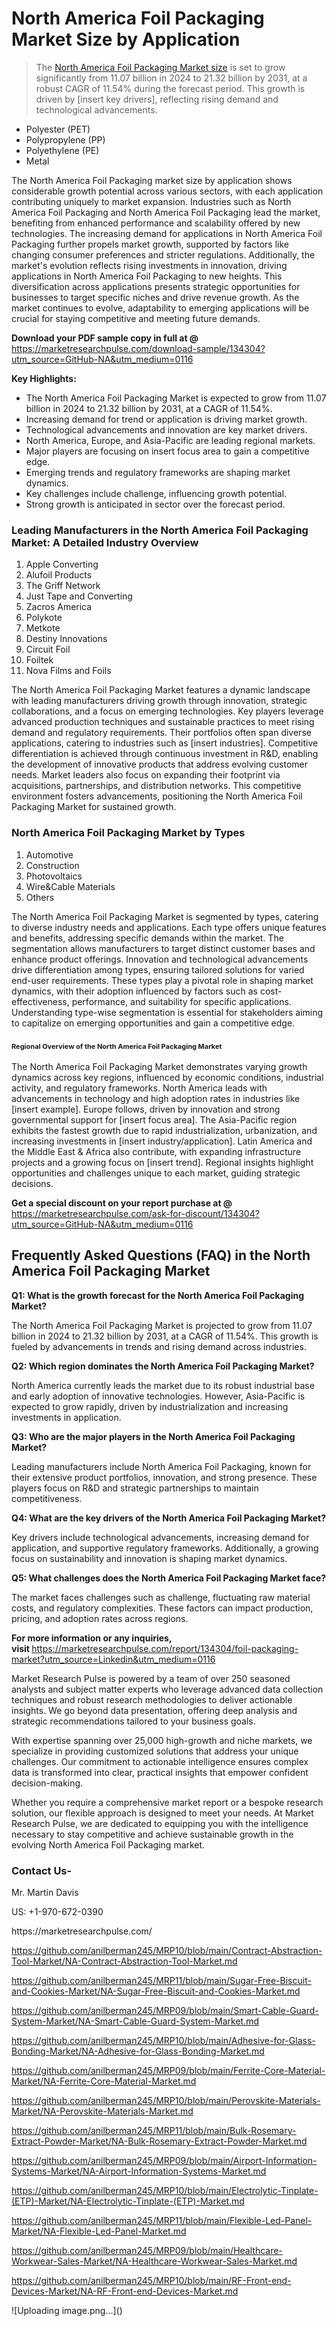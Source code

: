 <h1>North America Foil Packaging Market&nbsp;Size by Application</h1><blockquote><p>The <a href="https://marketresearchpulse.com/download-sample/134304?utm_source=GitHub-NA&amp;utm_medium=0116">North America Foil Packaging Market size</a> is set to grow significantly from 11.07 billion in 2024 to 21.32 billion by 2031, at a robust CAGR of 11.54% during the forecast period. This growth is driven by [insert key drivers], reflecting rising demand and technological advancements.</p></blockquote><ul><li>Polyester (PET)<li> Polypropylene (PP)<li> Polyethylene (PE)<li> Metal</li></ul><p>The North America Foil Packaging market size by application shows considerable growth potential across various sectors, with each application contributing uniquely to market expansion. Industries such as North America Foil Packaging and North America Foil Packaging lead the market, benefiting from enhanced performance and scalability offered by new technologies. The increasing demand for applications in North America Foil Packaging further propels market growth, supported by factors like changing consumer preferences and stricter regulations. Additionally, the market's evolution reflects rising investments in innovation, driving applications in North America Foil Packaging to new heights. This diversification across applications presents strategic opportunities for businesses to target specific niches and drive revenue growth. As the market continues to evolve, adaptability to emerging applications will be crucial for staying competitive and meeting future demands.</p><p><strong>Download your PDF sample copy in full at @ </strong><a href="https://marketresearchpulse.com/download-sample/134304?utm_source=GitHub-NA&amp;utm_medium=0116">https://marketresearchpulse.com/download-sample/134304?utm_source=GitHub-NA&amp;utm_medium=0116</a></p><p><strong>Key Highlights: </strong></p><ul><li>The North America Foil Packaging Market is expected to grow from 11.07 billion in 2024 to 21.32 billion by 2031, at a CAGR of 11.54%.</li><li>Increasing demand for trend or application is driving market growth.</li><li>Technological advancements and innovation are key market drivers.</li><li>North America, Europe, and Asia-Pacific are leading regional markets.</li><li>Major players are focusing on insert focus area to gain a competitive edge.</li><li>Emerging trends and regulatory frameworks are shaping market dynamics.</li><li>Key challenges include challenge, influencing growth potential.</li><li>Strong growth is anticipated in sector over the forecast period.</li></ul><h3>Leading Manufacturers in the North America Foil Packaging Market: A Detailed Industry Overview</h3><ol><li>Apple Converting</li><li>Alufoil Products</li><li>The Griff Network</li><li>Just Tape and Converting</li><li>Zacros America</li><li>Polykote</li><li>Metkote</li><li>Destiny Innovations</li><li>Circuit Foil</li><li>Foiltek</li><li>Nova Films and Foils</li></ol><div class="flex max-w-full flex-col flex-grow"><div class="min-h-8 text-message flex w-full flex-col items-end gap-2 whitespace-normal break-words [.text-message+&amp;]:mt-5" dir="auto" data-message-author-role="assistant" data-message-id="fd8432e4-4910-450d-b182-61b7bfb0a01f" data-message-model-slug="gpt-4o"><div class="flex w-full flex-col gap-1 empty:hidden first:pt-[3px]"><div class="markdown prose w-full break-words dark:prose-invert light"><p>The North America Foil Packaging Market features a dynamic landscape with leading manufacturers driving growth through innovation, strategic collaborations, and a focus on emerging technologies. Key players leverage advanced production techniques and sustainable practices to meet rising demand and regulatory requirements. Their portfolios often span diverse applications, catering to industries such as [insert industries]. Competitive differentiation is achieved through continuous investment in R&amp;D, enabling the development of innovative products that address evolving customer needs. Market leaders also focus on expanding their footprint via acquisitions, partnerships, and distribution networks. This competitive environment fosters advancements, positioning the North America Foil Packaging Market for sustained growth.</p></div></div></div></div><h3>North America Foil Packaging Market by Types</h3><ol><li>Automotive<li> Construction<li> Photovoltaics<li> Wire&Cable Materials<li> Others</li></ol><div class="flex max-w-full flex-col flex-grow"><div class="min-h-8 text-message flex w-full flex-col items-end gap-2 whitespace-normal break-words [.text-message+&amp;]:mt-5" dir="auto" data-message-author-role="assistant" data-message-id="084470be-0bb7-4664-bddf-5156b4f41249" data-message-model-slug="gpt-4o-mini"><div class="flex w-full flex-col gap-1 empty:hidden first:pt-[3px]"><div class="markdown prose w-full break-words dark:prose-invert light"><p>The North America Foil Packaging Market is segmented by types, catering to diverse industry needs and applications. Each type offers unique features and benefits, addressing specific demands within the market. The segmentation allows manufacturers to target distinct customer bases and enhance product offerings. Innovation and technological advancements drive differentiation among types, ensuring tailored solutions for varied end-user requirements. These types play a pivotal role in shaping market dynamics, with their adoption influenced by factors such as cost-effectiveness, performance, and suitability for specific applications. Understanding type-wise segmentation is essential for stakeholders aiming to capitalize on emerging opportunities and gain a competitive edge.</p></div></div></div></div><h3><span style="font-size: 11px;">Regional Overview of the North America Foil Packaging Market</span></h3><div class="flex max-w-full flex-col flex-grow"><div class="min-h-8 text-message flex w-full flex-col items-end gap-2 whitespace-normal break-words [.text-message+&amp;]:mt-5" dir="auto" data-message-author-role="assistant" data-message-id="e9038762-ce64-4e30-91c9-9bd413514231" data-message-model-slug="gpt-4o-mini"><div class="flex w-full flex-col gap-1 empty:hidden first:pt-[3px]"><div class="markdown prose w-full break-words dark:prose-invert light"><p>The North America Foil Packaging Market demonstrates varying growth dynamics across key regions, influenced by economic conditions, industrial activity, and regulatory frameworks. North America leads with advancements in technology and high adoption rates in industries like [insert example]. Europe follows, driven by innovation and strong governmental support for [insert focus area]. The Asia-Pacific region exhibits the fastest growth due to rapid industrialization, urbanization, and increasing investments in [insert industry/application]. Latin America and the Middle East &amp; Africa also contribute, with expanding infrastructure projects and a growing focus on [insert trend]. Regional insights highlight opportunities and challenges unique to each market, guiding strategic decisions.</p></div></div></div></div><p><strong>Get a special discount on your report purchase at @ </strong><a href="https://marketresearchpulse.com/ask-for-discount/134304?utm_source=GitHub-NA&amp;utm_medium=0116">https://marketresearchpulse.com/ask-for-discount/134304?utm_source=GitHub-NA&amp;utm_medium=0116</a></p><h2>Frequently Asked Questions (FAQ) in the North America Foil Packaging Market</h2><p><strong>Q1: What is the growth forecast for the North America Foil Packaging Market?</strong></p><p>The North America Foil Packaging Market is projected to grow from 11.07 billion in 2024 to 21.32 billion by 2031, at a CAGR of 11.54%. This growth is fueled by advancements in trends and rising demand across industries.</p><p><strong>Q2: Which region dominates the North America Foil Packaging Market?</strong></p><p>North America currently leads the market due to its robust industrial base and early adoption of innovative technologies. However, Asia-Pacific is expected to grow rapidly, driven by industrialization and increasing investments in application.</p><p><strong>Q3: Who are the major players in the North America Foil Packaging Market?</strong></p><p>Leading manufacturers include North America Foil Packaging, known for their extensive product portfolios, innovation, and strong presence. These players focus on R&amp;D and strategic partnerships to maintain competitiveness.</p><p><strong>Q4: What are the key drivers of the North America Foil Packaging Market?</strong></p><p>Key drivers include technological advancements, increasing demand for application, and supportive regulatory frameworks. Additionally, a growing focus on sustainability and innovation is shaping market dynamics.</p><p><strong>Q5: What challenges does the North America Foil Packaging Market face?</strong></p><p>The market faces challenges such as challenge, fluctuating raw material costs, and regulatory complexities. These factors can impact production, pricing, and adoption rates across regions.</p><p><strong>For more information or any inquiries, visit&nbsp;</strong><a href="https://marketresearchpulse.com/report/134304/foil-packaging-market?utm_source=Linkedin&utm_medium=0116">https://marketresearchpulse.com/report/134304/foil-packaging-market?utm_source=Linkedin&utm_medium=0116</a></p><p>Market Research Pulse is powered by a team of over 250 seasoned analysts and subject matter experts who leverage advanced data collection techniques and robust research methodologies to deliver actionable insights. We go beyond data presentation, offering deep analysis and strategic recommendations tailored to your business goals.</p><p>With expertise spanning over 25,000 high-growth and niche markets, we specialize in providing customized solutions that address your unique challenges. Our commitment to actionable intelligence ensures complex data is transformed into clear, practical insights that empower confident decision-making.</p><p>Whether you require a comprehensive market report or a bespoke research solution, our flexible approach is designed to meet your needs. At Market Research Pulse, we are dedicated to equipping you with the intelligence necessary to stay competitive and achieve sustainable growth in the evolving North America Foil Packaging market.</p><h3><strong>Contact Us-</strong></h3><p>Mr. Martin Davis</p><p>US: +1-970-672-0390</p><p>https://marketresearchpulse.com/</p><p><a href="https://github.com/anilberman245/MRP10/blob/main/Contract-Abstraction-Tool-Market/NA-Contract-Abstraction-Tool-Market.md">https://github.com/anilberman245/MRP10/blob/main/Contract-Abstraction-Tool-Market/NA-Contract-Abstraction-Tool-Market.md</a></p><p><a href="https://github.com/anilberman245/MRP11/blob/main/Sugar-Free-Biscuit-and-Cookies-Market/NA-Sugar-Free-Biscuit-and-Cookies-Market.md">https://github.com/anilberman245/MRP11/blob/main/Sugar-Free-Biscuit-and-Cookies-Market/NA-Sugar-Free-Biscuit-and-Cookies-Market.md</a></p><p><a href="https://github.com/anilberman245/MRP09/blob/main/Smart-Cable-Guard-System-Market/NA-Smart-Cable-Guard-System-Market.md">https://github.com/anilberman245/MRP09/blob/main/Smart-Cable-Guard-System-Market/NA-Smart-Cable-Guard-System-Market.md</a></p><p><a href="https://github.com/anilberman245/MRP10/blob/main/Adhesive-for-Glass-Bonding-Market/NA-Adhesive-for-Glass-Bonding-Market.md">https://github.com/anilberman245/MRP10/blob/main/Adhesive-for-Glass-Bonding-Market/NA-Adhesive-for-Glass-Bonding-Market.md</a></p><p><a href="https://github.com/anilberman245/MRP09/blob/main/Ferrite-Core-Material-Market/NA-Ferrite-Core-Material-Market.md">https://github.com/anilberman245/MRP09/blob/main/Ferrite-Core-Material-Market/NA-Ferrite-Core-Material-Market.md</a></p><p><a href="https://github.com/anilberman245/MRP10/blob/main/Perovskite-Materials-Market/NA-Perovskite-Materials-Market.md">https://github.com/anilberman245/MRP10/blob/main/Perovskite-Materials-Market/NA-Perovskite-Materials-Market.md</a></p><p><a href="https://github.com/anilberman245/MRP11/blob/main/Bulk-Rosemary-Extract-Powder-Market/NA-Bulk-Rosemary-Extract-Powder-Market.md">https://github.com/anilberman245/MRP11/blob/main/Bulk-Rosemary-Extract-Powder-Market/NA-Bulk-Rosemary-Extract-Powder-Market.md</a></p><p><a href="https://github.com/anilberman245/MRP09/blob/main/Airport-Information-Systems-Market/NA-Airport-Information-Systems-Market.md">https://github.com/anilberman245/MRP09/blob/main/Airport-Information-Systems-Market/NA-Airport-Information-Systems-Market.md</a></p><p><a href="https://github.com/anilberman245/MRP10/blob/main/Electrolytic-Tinplate-(ETP)-Market/NA-Electrolytic-Tinplate-(ETP)-Market.md">https://github.com/anilberman245/MRP10/blob/main/Electrolytic-Tinplate-(ETP)-Market/NA-Electrolytic-Tinplate-(ETP)-Market.md</a></p><p><a href="https://github.com/anilberman245/MRP11/blob/main/Flexible-Led-Panel-Market/NA-Flexible-Led-Panel-Market.md">https://github.com/anilberman245/MRP11/blob/main/Flexible-Led-Panel-Market/NA-Flexible-Led-Panel-Market.md</a></p><p><a href="https://github.com/anilberman245/MRP09/blob/main/Healthcare-Workwear-Sales-Market/NA-Healthcare-Workwear-Sales-Market.md">https://github.com/anilberman245/MRP09/blob/main/Healthcare-Workwear-Sales-Market/NA-Healthcare-Workwear-Sales-Market.md</a></p><p><a href="https://github.com/anilberman245/MRP10/blob/main/RF-Front-end-Devices-Market/NA-RF-Front-end-Devices-Market.md">https://github.com/anilberman245/MRP10/blob/main/RF-Front-end-Devices-Market/NA-RF-Front-end-Devices-Market.md</a></p>
![Uploading image.png…]()
